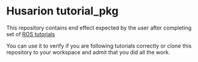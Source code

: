 # Husarion tutorial_pkg #

This repository contains end effect expected by the user after completing set of [ROS tutorials](https://husarion.com/tutorials/ros-tutorials/1-ros-introduction/)


You can use it to verify if you are following tutorials correctly or clone this repository to your workspace and admit that you did all the work.